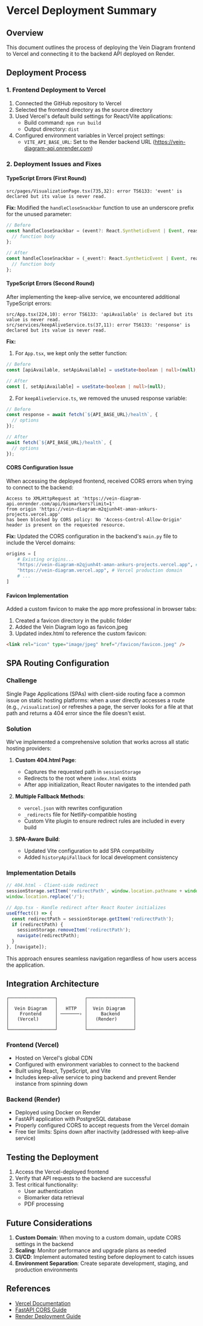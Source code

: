 # Vercel Deployment Summary

## Overview

This document outlines the process of deploying the Vein Diagram frontend to Vercel and connecting it to the backend API deployed on Render.

## Deployment Process

### 1. Frontend Deployment to Vercel

1. Connected the GitHub repository to Vercel
2. Selected the frontend directory as the source directory
3. Used Vercel's default build settings for React/Vite applications:
   - Build command: `npm run build`
   - Output directory: `dist`
4. Configured environment variables in Vercel project settings:
   - `VITE_API_BASE_URL`: Set to the Render backend URL (https://vein-diagram-api.onrender.com)

### 2. Deployment Issues and Fixes

#### TypeScript Errors (First Round)

```
src/pages/VisualizationPage.tsx(735,32): error TS6133: 'event' is declared but its value is never read.
```

**Fix:** Modified the `handleCloseSnackbar` function to use an underscore prefix for the unused parameter:

```typescript
// Before
const handleCloseSnackbar = (event?: React.SyntheticEvent | Event, reason?: string) => {
  // function body
};

// After
const handleCloseSnackbar = (_event?: React.SyntheticEvent | Event, reason?: string) => {
  // function body
};
```

#### TypeScript Errors (Second Round)

After implementing the keep-alive service, we encountered additional TypeScript errors:

```
src/App.tsx(224,10): error TS6133: 'apiAvailable' is declared but its value is never read.
src/services/keepAliveService.ts(37,11): error TS6133: 'response' is declared but its value is never read.
```

**Fix:** 
1. For `App.tsx`, we kept only the setter function:
```typescript
// Before
const [apiAvailable, setApiAvailable] = useState<boolean | null>(null);

// After
const [, setApiAvailable] = useState<boolean | null>(null);
```

2. For `keepAliveService.ts`, we removed the unused response variable:
```typescript
// Before
const response = await fetch(`${API_BASE_URL}/health`, {
  // options
});

// After
await fetch(`${API_BASE_URL}/health`, {
  // options
});
```

#### CORS Configuration Issue

When accessing the deployed frontend, received CORS errors when trying to connect to the backend:

```
Access to XMLHttpRequest at 'https://vein-diagram-api.onrender.com/api/biomarkers?limit=1' 
from origin 'https://vein-diagram-m2qjunh4t-aman-ankurs-projects.vercel.app' 
has been blocked by CORS policy: No 'Access-Control-Allow-Origin' header is present on the requested resource.
```

**Fix:** Updated the CORS configuration in the backend's `main.py` file to include the Vercel domains:

```python
origins = [
    # Existing origins...
    "https://vein-diagram-m2qjunh4t-aman-ankurs-projects.vercel.app", # Vercel preview deployment
    "https://vein-diagram.vercel.app", # Vercel production domain
    # ...
]
```

#### Favicon Implementation

Added a custom favicon to make the app more professional in browser tabs:

1. Created a favicon directory in the public folder
2. Added the Vein Diagram logo as favicon.jpeg
3. Updated index.html to reference the custom favicon:

```html
<link rel="icon" type="image/jpeg" href="/favicon/favicon.jpeg" />
```

## SPA Routing Configuration

### Challenge
Single Page Applications (SPAs) with client-side routing face a common issue on static hosting platforms: when a user directly accesses a route (e.g., `/visualization`) or refreshes a page, the server looks for a file at that path and returns a 404 error since the file doesn't exist.

### Solution
We've implemented a comprehensive solution that works across all static hosting providers:

1. **Custom 404.html Page**:
   - Captures the requested path in `sessionStorage`
   - Redirects to the root where `index.html` exists
   - After app initialization, React Router navigates to the intended path

2. **Multiple Fallback Methods**:
   - `vercel.json` with rewrites configuration
   - `_redirects` file for Netlify-compatible hosting
   - Custom Vite plugin to ensure redirect rules are included in every build

3. **SPA-Aware Build**:
   - Updated Vite configuration to add SPA compatibility
   - Added `historyApiFallback` for local development consistency

### Implementation Details
```javascript
// 404.html - Client-side redirect
sessionStorage.setItem('redirectPath', window.location.pathname + window.location.search);
window.location.replace('/');

// App.tsx - Handle redirect after React Router initializes
useEffect(() => {
  const redirectPath = sessionStorage.getItem('redirectPath');
  if (redirectPath) {
    sessionStorage.removeItem('redirectPath');
    navigate(redirectPath);
  }
}, [navigate]);
```

This approach ensures seamless navigation regardless of how users access the application.

## Integration Architecture

```
┌─────────────────┐          ┌─────────────────┐
│                 │          │                 │
│  Vein Diagram   │   HTTP   │  Vein Diagram   │
│    Frontend     │ ───────› │     Backend     │
│   (Vercel)      │          │   (Render)      │
│                 │          │                 │
└─────────────────┘          └─────────────────┘
```

### Frontend (Vercel)
- Hosted on Vercel's global CDN
- Configured with environment variables to connect to the backend
- Built using React, TypeScript, and Vite
- Includes keep-alive service to ping backend and prevent Render instance from spinning down

### Backend (Render)
- Deployed using Docker on Render
- FastAPI application with PostgreSQL database
- Properly configured CORS to accept requests from the Vercel domain
- Free tier limits: Spins down after inactivity (addressed with keep-alive service)

## Testing the Deployment

1. Access the Vercel-deployed frontend
2. Verify that API requests to the backend are successful
3. Test critical functionality:
   - User authentication
   - Biomarker data retrieval
   - PDF processing

## Future Considerations

1. **Custom Domain**: When moving to a custom domain, update CORS settings in the backend
2. **Scaling**: Monitor performance and upgrade plans as needed
3. **CI/CD**: Implement automated testing before deployment to catch issues
4. **Environment Separation**: Create separate development, staging, and production environments

## References

- [Vercel Documentation](https://vercel.com/docs)
- [FastAPI CORS Guide](https://fastapi.tiangolo.com/tutorial/cors/)
- [Render Deployment Guide](https://render.com/docs) 